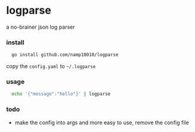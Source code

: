 # logparse
a no-brainer json log parser

### install

```bash
  go install github.com/namp10010/logparse
```

copy the `config.yaml` to `~/.logparse`

### usage

```bash
  echo '{"message":"hello"}' | logparse
```

### todo

* make the config into args and more easy to use, remove the config file